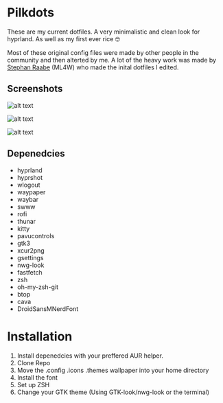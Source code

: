 # Pilkdots
These are my current dotfiles.
A very minimalistic and clean look for hyprland. As well as my first ever rice 🤓

Most of these original config files were made by other people in the community and then alterted by me.
A lot of the heavy work was made by [Stephan Raabe](https://github.com/mylinuxforwork) (ML4W) who made the inital dotfiles I edited.

## Screenshots
![alt text](https://github.com/PilkDrinker/dotfiles/blob/master/screenshots/screenshot1.png?raw=true)

![alt text](https://github.com/PilkDrinker/dotfiles/blob/master/screenshots/screenshot2.png?raw=true)

![alt text](https://github.com/PilkDrinker/dotfiles/blob/master/screenshots/screenshot3.png?raw=true)

## Depenedcies
- hyprland
- hyprshot
- wlogout
- waypaper
- waybar
- swww
- rofi
- thunar
- kitty
- pavucontrols
- gtk3
- xcur2png
- gsettings
- nwg-look
- fastfetch
- zsh
- oh-my-zsh-git
- btop
- cava
- DroidSansMNerdFont

# Installation
1. Install depenedcies with your preffered AUR helper.
2. Clone Repo
3. Move the .config .icons .themes wallpaper into your home directory
4. Install the font
5. Set up ZSH
6. Change your GTK theme (Using GTK-look/nwg-look or the terminal)

